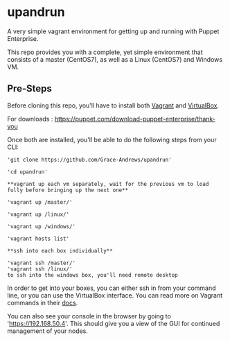 # upandrun #

A very simple vagrant environment for getting up and running with Puppet Enterprise. 

This repo provides you with a complete, yet simple environment that consists of a master (CentOS7), as well as a Linux (CentOS7) and Windows VM. 

## Pre-Steps ##

Before cloning this repo, you'll have to install both [Vagrant](https://www.vagrantup.com/) and [VirtualBox](https://www.virtualbox.org/wiki/Downloads). 

For downloads : https://puppet.com/download-puppet-enterprise/thank-you

Once both are installed, you'll be able to do the following steps from your CLI:

```
'git clone https://github.com/Grace-Andrews/upandrun'

'cd upandrun'

**vagrant up each vm separately, wait for the previous vm to load fully before bringing up the next one** 

'vagrant up /master/'

'vagrant up /linux/'

'vagrant up /windows/'

'vagrant hosts list'

**ssh into each box individually**

'vagrant ssh /master/'
'vagrant ssh /linux/'
to ssh into the windows box, you'll need remote desktop
```

In order to get into your boxes, you can either ssh in from your command line, or you can use the VirtualBox interface. You can read more on Vagrant commands in their [docs](https://www.vagrantup.com/docs/cli/). 

You can also see your console in the browser by going to 'https://192.168.50.4'. This should give you a view of the GUI for continued management of your nodes.
